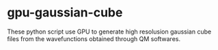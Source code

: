 # gpu-gaussian-cube
These python script use GPU to generate high resolusion gaussian cube files from the wavefunctions obtained through QM softwares.
